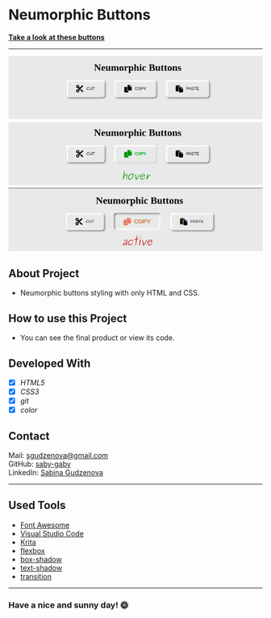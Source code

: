 # Neumorphic Buttons

**[Take a look at these buttons](https://saby-gaby.github.io/neumorphic-btns/)**

---

![Screenshot from Project](./neumorphic-btns.png)

## About Project

- Neumorphic buttons styling with only HTML and CSS.

## How to use this Project

- You can see the final product or view its code.

## Developed With

- [x] _HTML5_
- [x] _CSS3_
- [x] _git_
- [x] _color_

## Contact

Mail: <sgudzenova@gmail.com><br>
GitHub: [saby-gaby](https://github.com/saby-gaby)<br>
LinkedIn: [Sabina Gudzenova](https://www.linkedin.com/in/sabina-gudzenova-3a8753234/)

---

## Used Tools

- [Font Awesome](https://www.colorzilla.com/chrome/)
- [Visual Studio Code](https://code.visualstudio.com/)
- [Krita](https://krita.org/en/)
- [flexbox](https://developer.mozilla.org/en-US/docs/Learn/CSS/CSS_layout/Flexbox)
- [box-shadow](https://developer.mozilla.org/en-US/docs/Web/CSS/box-shadow)
- [text-shadow](https://developer.mozilla.org/en-US/docs/Web/CSS/text-shadow)
- [transition](https://developer.mozilla.org/en-US/docs/Web/CSS/transition)

---

### Have a nice and sunny day! 🌞
